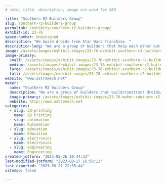 ```yaml
---
# note: title, description, image are used for SEO

title: "Southern R2 Builders Group"
slug: southern-r2-builders-group
permalink: /exhibits/southern-r2-builders-group/
exhibit-id: 23-76
space-number: Unassigned
description: "We build droids from Star Wars franchise. "
description-long: "We are a group of builders that help each other out in constructing a droid from Star Wars franchise and other Sci-Fi shows. "
image: /assets/images/exhibit-images/23-76-exhibit-southern-r2-builders-group-43-r2-logo-6151-large.png
image-primary: 
  small: /assets/images/exhibit-images/23-76-exhibit-southern-r2-builders-group-43-r2-logo-6151-small.png
  medium: /assets/images/exhibit-images/23-76-exhibit-southern-r2-builders-group-43-r2-logo-6151-medium.png
  large: /assets/images/exhibit-images/23-76-exhibit-southern-r2-builders-group-43-r2-logo-6151-large.png
  full: /assets/images/exhibit-images/23-76-exhibit-southern-r2-builders-group-43-r2-logo-6151-full.png
website: "www.astromech.net"
maker: 
  name: "Southern R2 Builders Group"
  description: "We are a group of builders that build/construct droids/robots from various Sci-Fi franchises. Mainly Star Wars. We are a group that helps each other in various parts of building a droid. Our group is just part of the world wide group. "
  image-primary: /assets/images/exhibit-images/23-76-maker-southern-r2-builders-group-r2-logo-medium.png
  website: http://www.astromech.net
categories: 
  - slug: 3d-printing
    name: 3D Printing
  - slug: automation
    name: Automation
  - slug: education
    name: Education
  - slug: electronics
    name: Electronics
  - slug: engineering
    name: Engineering
created-jotform: "2023-08-26 19:44:32"
last-modified-jotform: "2023-08-27 16:50:12"
last-exported: "2023-08-27 22:35:44"
sitemap: false

---
```

